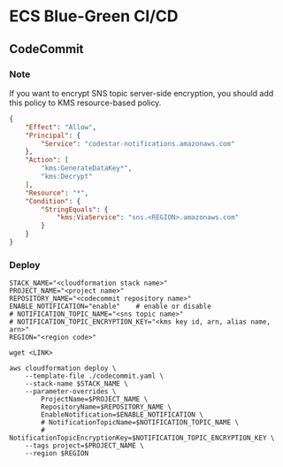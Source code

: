 # ECS Blue-Green CI/CD

## CodeCommit

### Note

If you want to encrypt SNS topic server-side encryption, you should add this policy to KMS resource-based policy.

``` json
{
    "Effect": "Allow",
    "Principal": {
        "Service": "codestar-notifications.amazonaws.com"
    },
    "Action": [
        "kms:GenerateDataKey*",
        "kms:Decrypt"
    ],
    "Resource": "*",
    "Condition": {
        "StringEquals": {
            "kms:ViaService": "sns.<REGION>.amazonaws.com"
        }
    }
}
```

### Deploy

``` shell
STACK_NAME="<cloudformation stack name>"
PROJECT_NAME="<project name>"
REPOSITORY_NAME="<codecommit repository name>"
ENABLE_NOTIFICATION="enable"    # enable or disable
# NOTIFICATION_TOPIC_NAME="<sns topic name>"
# NOTIFICATION_TOPIC_ENCRYPTION_KEY="<kms key id, arn, alias name, arn>"
REGION="<region code>"

wget <LINK>

aws cloudformation deploy \
    --template-file ./codecommit.yaml \
    --stack-name $STACK_NAME \
    --parameter-overrides \
        ProjectName=$PROJECT_NAME \
        RepositoryName=$REPOSITORY_NAME \
        EnableNotification=$ENABLE_NOTIFICATION \
        # NotificationTopicName=$NOTIFICATION_TOPIC_NAME \
        # NotificationTopicEncryptionKey=$NOTIFICATION_TOPIC_ENCRYPTION_KEY \
    --tags project=$PROJECT_NAME \
    --region $REGION
```
